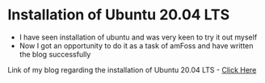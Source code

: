 # Installation of Ubuntu 20.04 LTS
* I have seen installation of ubuntu and was very keen to try it out myself
* Now I got an opportunity to do it as a task of amFoss and have written the blog successfully

Link of my blog regarding the installation of Ubuntu 20.04 LTS - [Click Here](https://dev.to/jithinjohn/install-ubuntu-20-04-lts-on-any-pc-detailed-explanation-1g17)
